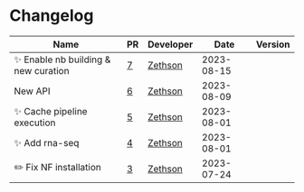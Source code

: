 # Changelog

<!-- prettier-ignore -->
Name | PR | Developer | Date | Version
--- | --- | --- | --- | ---
:sparkles: Enable nb building & new curation | [7](https://github.com/laminlabs/nextflow-lamin-usecases/pull/7) | [Zethson](https://github.com/Zethson) | 2023-08-15 |
New API | [6](https://github.com/laminlabs/nextflow-lamin-usecases/pull/6) | [Zethson](https://github.com/Zethson) | 2023-08-09 |
:sparkles: Cache pipeline execution | [5](https://github.com/laminlabs/nextflow-lamin-usecases/pull/5) | [Zethson](https://github.com/Zethson) | 2023-08-01 |
:sparkles: Add rna-seq | [4](https://github.com/laminlabs/nextflow-lamin-usecases/pull/4) | [Zethson](https://github.com/Zethson) | 2023-08-01 |
:pencil2: Fix NF installation | [3](https://github.com/laminlabs/nextflow-lamin-usecases/pull/3) | [Zethson](https://github.com/Zethson) | 2023-07-24 |
